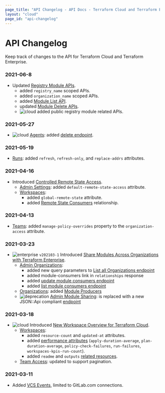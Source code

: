 ```yaml
---
page_title: "API Changelog - API Docs - Terraform Cloud and Terraform Enterprise"
layout: "cloud"
page_id: "api-changelog"
---
```


[breaking]: /assets/images/api/changelog/breaking.png "Breaking"
[cloud]: /assets/images/api/changelog/cloud.png "Cloud"
[deprecation]: /assets/images/api/changelog/deprecation.png "Deprecation"
[enterprise]: /assets/images/api/changelog/enterprise.png "Enterprise"

# API Changelog

Keep track of changes to the API for Terraform Cloud and Terraform Enterprise.

### 2021-06-8

* Updated [Registry Module APIs](./modules.html).
    * added `registry_name` scoped APIs.
    * added `organization_name` scoped APIs.
    * added [Module List API](./modules.html#list-registry-modules-for-an-organization).
    * updated [Module Delete APIs](./modules.html#delete-a-module).
    * ![cloud][] added public registry module related APIs.

### 2021-05-27

* ![cloud][] [Agents](./agents.html): added [delete endpoint](./agents.html#delete-an-agent).

### 2021-05-19

* [Runs](./run.html): added `refresh`, `refresh-only`, and `replace-addrs` attributes.

### 2021-04-16

* Introduced [Controlled Remote State Access](https://www.hashicorp.com/blog/announcing-controlled-remote-state-access-for-terraform-cloud-and-enterprise).
    * [Admin Settings](./admin/settings.html): added `default-remote-state-access` attribute.
    * [Workspaces](./workspaces.html):
        * added `global-remote-state` attribute.
        * added [Remote State Consumers](./workspaces.html#get-remote-state-consumers) relationship.

### 2021-04-13

* [Teams](./teams.html): added `manage-policy-overrides` property to the `organization-access` attribute.

### 2021-03-23

* ![enterprise][] `v202103-1` Introduced [Share Modules Across Organizations with Terraform Enterprise](https://www.hashicorp.com/blog/share-modules-across-organizations-terraform-enterprise).
    * [Admin Organizations](./admin/organizations.html):
        * added new query parameters to [List all Organizations endpoint](./admin/organizations.html#query-parameters)
        * added module-consumers link in `relationships` response
        * added [update module consumers endpoint](./admin/organizations.html#update-an-organization-39-s-module-consumers)
        * added [list module consumers endpoint](./admin/organizations.html#list-module-consumers-for-an-organization)
    * [Organizations](./organizations.html): added [Module Producers](./organizations.html#show-module-producers)
    * ![deprecation][] [Admin Module Sharing](./admin/module-sharing.html): is replaced with a new JSON::Api compliant [endpoint](./admin/organizations.html#update-an-organization-39-s-module-consumers)

### 2021-03-18

* ![cloud][] Introduced [New Workspace Overview for Terraform Cloud](https://www.hashicorp.com/blog/new-workspace-overview-for-terraform-cloud).
    * [Workspaces](./workspaces.html):
        * added `resource-count` and `updated-at` attributes.
        * added [performance attributes](./workspaces.html#workspace-performance-attributes) (`apply-duration-average`, `plan-duration-average`, `policy-check-failures`, `run-failures`, `workspaces-kpis-run-count`).
        * added `readme` and `outputs` [related resources](./workspaces.html#available-related-resources).
    * [Team Access](./team-access.html): updated to support pagination.

### 2021-03-11

* Added [VCS Events](./vcs-events.html), limited to GitLab.com connections.

